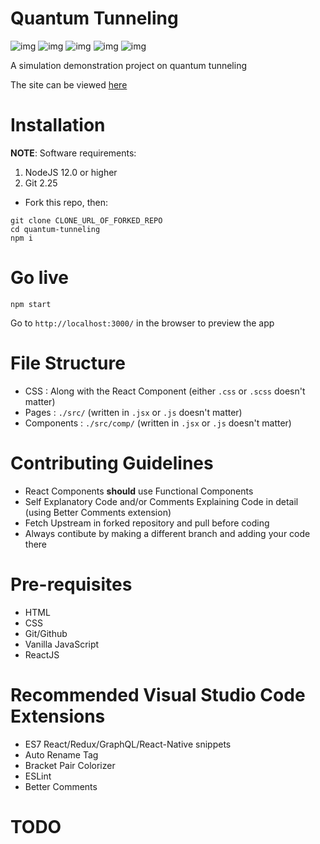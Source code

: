 # Quantum Tunneling

![img](https://img.shields.io/badge/React-17.0.2-blueviolet) ![img](https://img.shields.io/badge/Node-v14.17.1-green) ![img](https://img.shields.io/badge/Status-Work%20In%20Progress-orange) ![img](https://img.shields.io/badge/Version-0.1.0-yellow) ![img](https://img.shields.io/badge/License-GNU%203.0-blue)

A simulation demonstration project on quantum tunneling

The site can be viewed [here](https://quantum-tunneling.netlify.app/)

# Installation

**NOTE**: Software requirements:
  1) NodeJS 12.0 or higher
  2) Git 2.25

- Fork this repo, then:
```
git clone CLONE_URL_OF_FORKED_REPO
cd quantum-tunneling
npm i
```

# Go live
```
npm start
```

Go to `http://localhost:3000/` in the browser to preview the app

# File Structure

- CSS : Along with the React Component (either `.css` or `.scss` doesn't matter)
- Pages : `./src/` (written in `.jsx` or `.js` doesn't matter)
- Components : `./src/comp/` (written in `.jsx` or `.js` doesn't matter)

# Contributing Guidelines

- React Components **should** use Functional Components
- Self Explanatory Code and/or Comments Explaining Code in detail (using Better Comments extension)
- Fetch Upstream in forked repository and pull before coding
- Always contibute by making a different branch and adding your code there

# Pre-requisites
- HTML
- CSS
- Git/Github
- Vanilla JavaScript
- ReactJS

# Recommended Visual Studio Code Extensions
- ES7 React/Redux/GraphQL/React-Native snippets
- Auto Rename Tag
- Bracket Pair Colorizer
- ESLint
- Better Comments

# TODO

